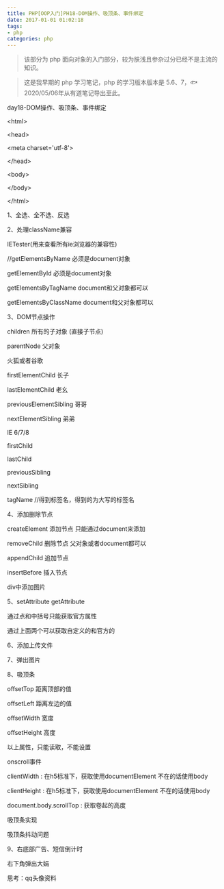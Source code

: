 ```yaml
---
title: PHP[OOP入门]PH18-DOM操作、吸顶条、事件绑定
date: 2017-01-01 01:02:18
tags:
- php
categories: php
---
```


> 该部分为 php 面向对象的入门部分，较为肤浅且参杂过分已经不是主流的知识。

> 这是我早期的 php 学习笔记，php 的学习版本版本是 5.6、7，🐟2020/05/06年从有道笔记导出至此。


day18-DOM操作、吸顶条、事件绑定

\<html\>

\<head\>

\<meta charset=\'utf-8\'\>

\</head\>

\<body\>

\</body\>

\</html\>

1、全选、全不选、反选

2、处理className兼容

IETester(用来查看所有ie浏览器的兼容性)

//getElementsByName 必须是document对象

getElementById 必须是document对象

getElementsByTagName document和父对象都可以

getElementsByClassName document和父对象都可以

3、DOM节点操作

children 所有的子对象 (直接子节点)

parentNode 父对象

火狐或者谷歌

firstElementChild 长子

lastElementChild 老幺

previousElementSibling 哥哥

nextElementSibling 弟弟

IE 6/7/8

firstChild

lastChild

previousSibling

nextSibling

tagName //得到标签名，得到的为大写的标签名

4、添加删除节点

createElement 添加节点 只能通过document来添加

removeChild 删除节点 父对象或者document都可以

appendChild 追加节点

insertBefore 插入节点

div中添加图片

5、setAttribute getAttribute

通过点和中括号只能获取官方属性

通过上面两个可以获取自定义的和官方的

6、添加上传文件

7、弹出图片

8、吸顶条

offsetTop 距离顶部的值

offsetLeft 距离左边的值

offsetWidth 宽度

offsetHeight 高度

以上属性，只能读取，不能设置

onscroll事件

clientWidth : 在h5标准下，获取使用documentElement 不在的话使用body

clientHeight : 在h5标准下，获取使用documentElement 不在的话使用body

document.body.scrollTop : 获取卷起的高度

吸顶条实现

吸顶条抖动问题

9、右底部广告、短信倒计时

右下角弹出大娟

思考：qq头像资料
